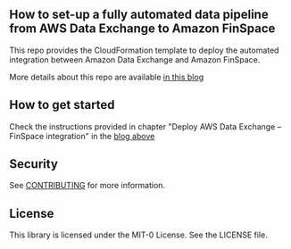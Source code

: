 ## How to set-up a fully automated data pipeline from AWS Data Exchange to Amazon FinSpace

This repo provides the CloudFormation template to deploy the automated integration between Amazon Data Exchange and Amazon FinSpace. 

More details about this repo are available [in this blog](https://aws.amazon.com/blogs/industries/how-to-set-up-a-fully-automated-data-pipeline-from-aws-data-exchange-to-amazon-finspace/)

## How to get started

Check the instructions provided in chapter "Deploy AWS Data Exchange – FinSpace integration" in the [blog above](https://aws.amazon.com/blogs/industries/how-to-set-up-a-fully-automated-data-pipeline-from-aws-data-exchange-to-amazon-finspace/)


## Security

See [CONTRIBUTING](CONTRIBUTING.md#security-issue-notifications) for more information.

## License

This library is licensed under the MIT-0 License. See the LICENSE file.


